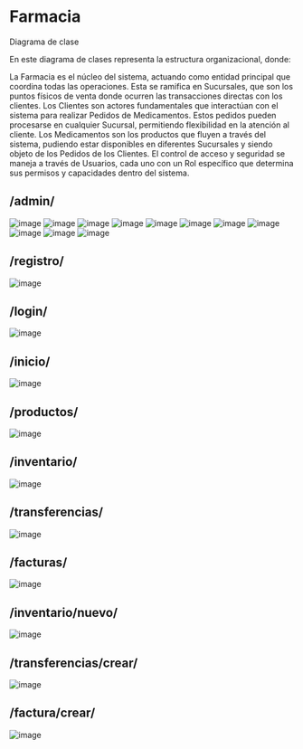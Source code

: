 # Farmacia

Diagrama de clase 


En este diagrama de clases representa la estructura organizacional, donde:

La Farmacia es el núcleo del sistema, actuando como entidad principal que coordina todas las operaciones. Esta se ramifica en Sucursales, que son los puntos físicos de venta donde ocurren las transacciones directas con los clientes.
Los Clientes son actores fundamentales que interactúan con el sistema para realizar Pedidos de Medicamentos. Estos pedidos pueden procesarse en cualquier Sucursal, permitiendo flexibilidad en la atención al cliente.
Los Medicamentos son los productos que fluyen a través del sistema, pudiendo estar disponibles en diferentes Sucursales y siendo objeto de los Pedidos de los Clientes.
El control de acceso y seguridad se maneja a través de Usuarios, cada uno con un Rol específico que determina sus permisos y capacidades dentro del sistema.


## /admin/
![image](https://github.com/user-attachments/assets/56b9e134-acd3-4d3c-8b5f-51ddb0def718)
![image](https://github.com/user-attachments/assets/0b085fd0-d156-417c-9bb8-d3bff4d8d5e5)
![image](https://github.com/user-attachments/assets/e324543b-97b3-48ed-83cf-b257e5fd0f1a)
![image](https://github.com/user-attachments/assets/28dea1b2-d6f5-4c94-b0d3-28d56fd72b91)
![image](https://github.com/user-attachments/assets/0f3c3354-76e8-41a0-a37e-a93ae21c8f20)
![image](https://github.com/user-attachments/assets/e6829afe-7656-43f0-892d-b9c96f0241af)
![image](https://github.com/user-attachments/assets/61f7181a-7c35-442b-9799-3b0183d2b780)
![image](https://github.com/user-attachments/assets/56e419ab-3986-4be4-ac37-4aa6dfed2a92)
![image](https://github.com/user-attachments/assets/ed24acfb-7a7a-4910-b1cf-3ae384ea6a00)
![image](https://github.com/user-attachments/assets/cd210acf-4d93-4751-9735-de1106b0ae4a)
![image](https://github.com/user-attachments/assets/60319d85-da71-4dac-9fdc-3a430e8ac7fa)

## /registro/
![image](https://github.com/user-attachments/assets/43eb3fb2-a808-4af3-9615-03f281b6f943)
## /login/
![image](https://github.com/user-attachments/assets/0962b994-f418-4a40-aa13-c6397086238c) 
## /inicio/
![image](https://github.com/user-attachments/assets/02087a03-a60f-45ea-8cf2-36c5c8c87e1b)
## /productos/
![image](https://github.com/user-attachments/assets/4ede158f-48eb-4e7e-8fab-5bdd891e8cc1)
## /inventario/
![image](https://github.com/user-attachments/assets/ffff7040-fb42-43cb-901b-da9111b76c45)
## /transferencias/
![image](https://github.com/user-attachments/assets/e47f362e-bd3e-43cc-9c1c-902bac77c681)
## /facturas/
![image](https://github.com/user-attachments/assets/784b4650-39a7-4356-aa94-daad049152d9)
## /inventario/nuevo/
![image](https://github.com/user-attachments/assets/97f071b1-e7c7-49de-8a3e-95744f9639b6)
## /transferencias/crear/
![image](https://github.com/user-attachments/assets/ccb893cc-17f4-4c06-9360-54ffdc9ba9ce)
## /factura/crear/
![image](https://github.com/user-attachments/assets/2617595b-3526-4789-bdf6-7e7be456f048)


